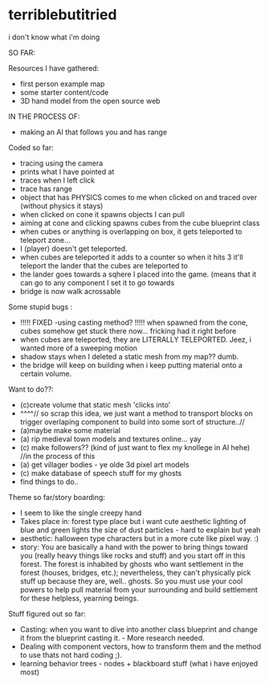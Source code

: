 # terriblebutitried
i don't know what i'm doing


SO FAR:

Resources I have gathered:
- first person example map
- some starter content/code
- 3D hand model from the open source web 

IN THE PROCESS OF:
- making an AI that follows you and has range

Coded so far:
- tracing using the camera
- prints what I have pointed at
- traces when I left click
- trace has range
- object that has PHYSICS comes to me when clicked on and traced over (without physics it stays)
- when clicked on cone it spawns objects I can pull
- aiming at cone and clicking spawns cubes from the cube blueprint class
- when cubes or anything is overlapping on box, it gets teleported to teleport zone...
- I (player) doesn't get teleported.
- when cubes are teleported it adds to a counter so when it hits 3 it'll teleport the lander that the cubes are teleported to
- the lander goes towards a sqhere I placed into the game. (means that it can go to any component I set it to go towards
- bridge is now walk acrossable

Some stupid bugs :
- !!!!! FIXED -using casting method? !!!!! when spawned from the cone, cubes somehow get stuck there now... fricking had it right before
- when cubes are teleported, they are LITERALLY TELEPORTED. Jeez, i wanted more of a sweeping motion
- shadow stays when I deleted a static mesh from my map?? dumb.
- the bridge will keep on building when i keep putting material onto a certain volume.

Want to do??:
- (c)create volume that static mesh 'clicks into' 
- ^^^^// so scrap this idea, we just want a method to transport blocks on trigger overlaping component to build into some sort of structure..//
- (a)maybe make some material
- (a) rip medieval town models and textures online... yay
- (c) make followers?? (kind of just want to flex my knollege in AI hehe) //in the process of this
- (a) get villager bodies - ye olde 3d pixel art models
- (c) make database of speech stuff for my ghosts
- find things to do..

Theme so far/story boarding:
- I seem to like the single creepy hand
- Takes place in: forest type place but i want cute aesthetic lighting of blue and green lights the size of dust particles - hard to explain but yeah
- aesthetic: halloween type characters but in a more cute like pixel way. :)
- story: You are basically a hand with the power to bring things toward you (really heavy things like rocks and stuff) and you start off in this forest. The forest is inhabited by ghosts who want settlement in the forest (houses, bridges, etc.); nevertheless, they can't physically pick stuff up because they are, well.. ghosts. So you must use your cool powers to help pull material from your surrounding and build settlement for these helpless, yearning beings.

Stuff figured out so far:
- Casting: when you want to dive into another class blueprint and change it from the blueprint casting it. - More research needed.
- Dealing with component vectors, how to transform them and the method to use thats not hard coding ;).
- learning behavior trees - nodes + blackboard stuff (what i have enjoyed most)
